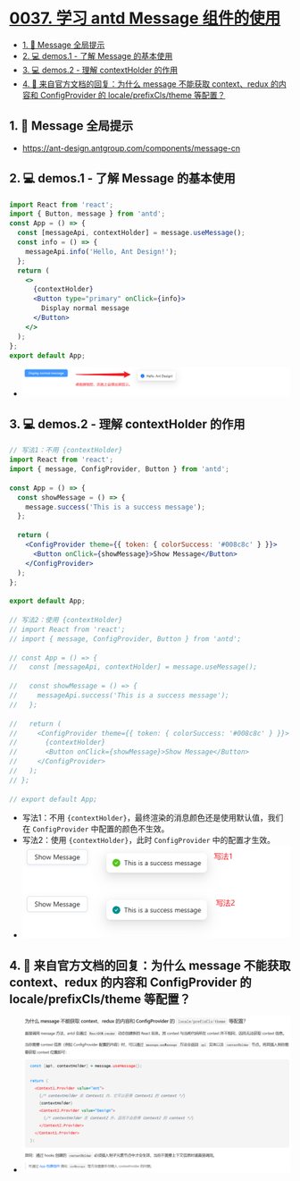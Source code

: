 # [0037. 学习 antd Message 组件的使用](https://github.com/Tdahuyou/TNotes.react/tree/main/0037.%20%E5%AD%A6%E4%B9%A0%20antd%20Message%20%E7%BB%84%E4%BB%B6%E7%9A%84%E4%BD%BF%E7%94%A8)

<!-- region:toc -->
- [1. 🔗 Message 全局提示](#1--message-全局提示)
- [2. 💻 demos.1 - 了解 Message 的基本使用](#2--demos1---了解-message-的基本使用)
- [3. 💻 demos.2 - 理解 contextHolder 的作用](#3--demos2---理解-contextholder-的作用)
- [4. 🔗 来自官方文档的回复：为什么 message 不能获取 context、redux 的内容和 ConfigProvider 的 locale/prefixCls/theme 等配置？](#4--来自官方文档的回复为什么-message-不能获取-contextredux-的内容和-configprovider-的-localeprefixclstheme-等配置)
<!-- endregion:toc -->

## 1. 🔗 Message 全局提示

- https://ant-design.antgroup.com/components/message-cn

## 2. 💻 demos.1 - 了解 Message 的基本使用

```jsx
import React from 'react';
import { Button, message } from 'antd';
const App = () => {
  const [messageApi, contextHolder] = message.useMessage();
  const info = () => {
    messageApi.info('Hello, Ant Design!');
  };
  return (
    <>
      {contextHolder}
      <Button type="primary" onClick={info}>
        Display normal message
      </Button>
    </>
  );
};
export default App;
```

- ![](assets/2024-12-02-16-03-07.png)

## 3. 💻 demos.2 - 理解 contextHolder 的作用

```jsx
// 写法1：不用 {contextHolder}
import React from 'react';
import { message, ConfigProvider, Button } from 'antd';

const App = () => {
  const showMessage = () => {
    message.success('This is a success message');
  };

  return (
    <ConfigProvider theme={{ token: { colorSuccess: '#008c8c' } }}>
      <Button onClick={showMessage}>Show Message</Button>
    </ConfigProvider>
  );
};

export default App;

// 写法2：使用 {contextHolder}
// import React from 'react';
// import { message, ConfigProvider, Button } from 'antd';

// const App = () => {
//   const [messageApi, contextHolder] = message.useMessage();

//   const showMessage = () => {
//     messageApi.success('This is a success message');
//   };

//   return (
//     <ConfigProvider theme={{ token: { colorSuccess: '#008c8c' } }}>
//       {contextHolder}
//       <Button onClick={showMessage}>Show Message</Button>
//     </ConfigProvider>
//   );
// };

// export default App;
```

- 写法1：不用 `{contextHolder}`，最终渲染的消息颜色还是使用默认值，我们在 `ConfigProvider` 中配置的颜色不生效。
- 写法2：使用 `{contextHolder}`，此时 `ConfigProvider` 中的配置才生效。
- ![](assets/2024-12-02-16-28-03.png)

## 4. 🔗 来自官方文档的回复：为什么 message 不能获取 context、redux 的内容和 ConfigProvider 的 locale/prefixCls/theme 等配置？

- ![](assets/2024-12-02-16-31-49.png)
